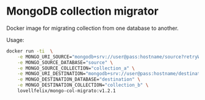# MongoDB collection migrator

Docker image for migrating collection from one database to another.

Usage:

```bash
docker run -ti  \
    -e MONGO_URI_SOURCE="mongodb+srv://user@pass:hostname/source?retryWrites=true&w=majority" \
    -e MONGO_SOURCE_DATABASE="source" \
    -e MONGO_SOURCE_COLLECTION="collection_a" \
    -e MONGO_URI_DESTINATION="mongodb+srv://user@pass:hostname/destination?retryWrites=true&w=majority" \
    -e MONGO_DESTINATION_DATABASE="destination" \
    -e MONGO_DESTINATION_COLLECTION="collection_b" \
    lovellfelix/mongo-col-migrato:v1.2.1
```